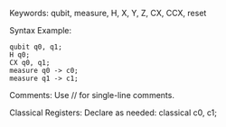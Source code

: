 
Keywords:
qubit, measure, H, X, Y, Z, CX, CCX, reset

Syntax Example:
```
qubit q0, q1;
H q0;
CX q0, q1;
measure q0 -> c0;
measure q1 -> c1;
```
Comments:
Use // for single-line comments.

Classical Registers:
Declare as needed: classical c0, c1;